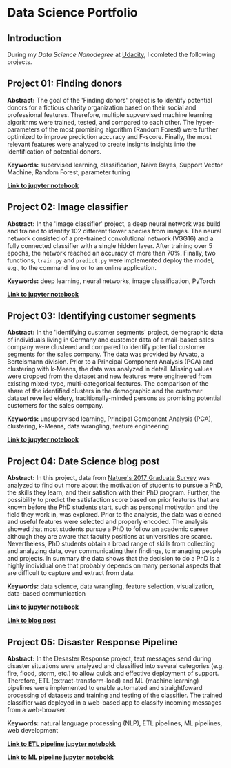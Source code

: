# Data Science Portfolio

## Introduction
During my *Data Science Nanodegree* at [Udacity](https://eu.udacity.com), I comleted the following projects.


## Project 01: Finding donors
**Abstract:**  The goal of the 'Finding donors' project is to identify potential donors for a fictious charity organization based on their social and professional features. Therefore, multiple supvervised machine learning algorithms were trained, tested, and compared to each other. The hyper-parameters of the most promising algorithm (Random Forest) were further optimized to improve prediction accuracy and F-score. Finally, the most relevant features were analyzed to create insights insights into the identification of potential donors.

**Keywords:** supervised learning, classification, Naive Bayes, Support Vector Machine, Random Forest, parameter tuning

[**Link to jupyter notebook**](https://github.com/lkiewidt/Data-Science-Degree/blob/master/Project%2001%20-%20Finding%20Donors/finding_donors.ipynb)


## Project 02: Image classifier
**Abstract:**  In the 'Image classifier' project, a deep neural network was build and trained to identify 102 different flower species from images. The neural network consisted of a pre-trained convolutional network (VGG16) and a fully connected classifier with a single hidden layer. After training over 5 epochs, the network reached an accuracy of more than 70%. Finally, two functions, `train.py` and `predict.py` were implemented deploy the model, e.g., to the command line or to an online application.

**Keywords:** deep learning, neural networks, image classification, PyTorch

[**Link to jupyter notebook**](https://github.com/lkiewidt/Data-Science-Degree/blob/master/Project%2002%20-%20Image%20Classifier/Image%20Classifier%20Project.ipynb)


## Project 03: Identifying customer segments
**Abstract:** In the 'Identifying customer segments' project, demographic data of individuals living in Germany and customer data of a mail-based sales company were clustered and compared to identify potential customer segments for the sales company. The data was provided by Arvato, a Bertelsmann division. Prior to a Principal Component Analysis (PCA) and clustering with k-Means, the data was analyzed in detail. Missing values were dropped from the dataset and new features were engineered from existing mixed-type, multi-categorical features. The comparison of the share of the identified clusters in the demographic and the customer dataset reveiled eldery, traditionally-minded persons as promising potential customers for the sales company.

**Keywords:** unsupervised learning, Principal Component Analysis (PCA), clustering, k-Means, data wrangling, feature engineering

[**Link to jupyter notebook**](https://github.com/lkiewidt/Data-Science-Degree/blob/master/Project%2003%20-%20Indentifying%20Customer%20Segments/Identify_Customer_Segments.ipynb)


## Project 04: Date Science blog post
**Abstract:** In this project, data from [Nature's 2017 Graduate Survey](https://www.nature.com/nature/journal/v550/n7677/full/nj7677-549a.html) was analyzed to find out more about the motivation of students to pursue a PhD, the skills they learn, and their satisfion with their PhD program. Further, the possibility to predict the satisfaction score based on prior features that are known before the PhD students start, such as personal motivation and the field they work in, was explored. Prior to the analysis, the data was cleaned and useful features were selected and properly encoded. The analysis showed that most students pursue a PhD to follow an academic career although they are aware that faculty positions at universities are scarce. Nevertheless, PhD students obtain a broad range of skills from collecting and analyzing data, over communicating their findings, to managing people and projects. In summary the data shows that the decision to do a PhD is a highly individual one that probably depends on many personal aspects that are difficult to capture and extract from data.

**Keywords:** data science, data wrangling, feature selection, visualization, data-based communication

[**Link to jupyter notebook**](https://github.com/lkiewidt/Data-Science-Degree/blob/master/Project%2004%20-%20Data%20Science%20Blog%20Post/dataScience_blogPost_NaturePhDSurvery.ipynb)

[**Link to blog post**](https://medium.com/@kiewidt/to-phd-or-not-to-phd-4312cdb862c5)


## Project 05: Disaster Response Pipeline
**Abstract:** In the Desaster Response project, text messages send during disaster situations were analyzed and classified into several categories (e.g. fire, flood, storm, etc.) to allow quick and effective deployment of support. Therefore, ETL (extract-transform-load) and ML (machine learning) pipelines were implemented to enable automated and straightfoward processing of datasets and training and testing of the classifier. The trained classifier was deployed in a web-based app to classify incoming messages from a web-browser.

**Keywords:** natural language processing (NLP), ETL pipelines, ML pipelines, web development

[**Link to ETL pipeline jupyter notebokk**](https://github.com/lkiewidt/Data-Science-Degree/blob/master/Project%2005%20-%20Disaster%20Response%20Pipeline/data/ETL%20Pipeline%20Preparation.ipynb)

[**Link to ML pipeline jupyter notebokk**](https://github.com/lkiewidt/Data-Science-Degree/blob/master/Project%2005%20-%20Disaster%20Response%20Pipeline/models/ML%20Pipeline%20Preparation.ipynb)